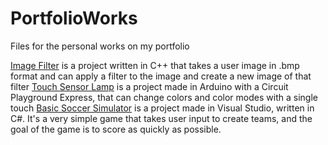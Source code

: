 # PortfolioWorks
Files for the personal works on my portfolio

[Image Filter](https://github.com/radloffh01/PortfolioWorks/tree/main/Final) is a project written in C++ that takes a user image in .bmp format and can apply a filter to the image
and create a new image of that filter
[Touch Sensor Lamp](https://github.com/radloffh01/PortfolioWorks/blob/main/project_two.ino) is a project made in Arduino with a Circuit Playground Express, that can change colors and color
modes with a single touch
[Basic Soccer Simulator](https://github.com/radloffh01/PortfolioWorks/tree/main/Final) is a project made in Visual Studio, written in C#. It's a very simple game that takes user 
input to create teams, and the goal of the game is to score as quickly as possible.
